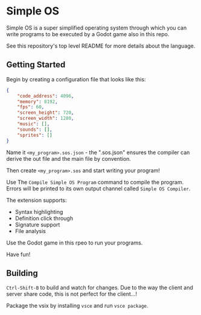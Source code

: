 # Simple OS

Simple OS is a super simplified operating system through
which you can write programs to be executed by a Godot game
also in this repo.

See this repository's top level README for more details
about the language.

## Getting Started

Begin by creating a configuration file that looks like this:
```json
{
    "code_address": 4096,
    "memory": 8192,
    "fps": 60,
    "screen_height": 720,
    "screen_width": 1280,
    "music": [],
    "sounds": [],
    "sprites": []
}
```
Name it `<my_program>.sos.json` - the ".sos.json" ensures
the compiler can derive the out file and the main file
by convention.

Then create `<my_program>.sos` and start writing your program!

Use The `Compile Simple OS Program` command to compile
the program. Errors will be printed to its own output
channel called `Simple OS Compiler`.

The extension supports:

* Syntax highlighting
* Definition click through
* Signature support
* File analysis

Use the Godot game in this rpeo to run your programs.

Have fun!

## Building

`Ctrl-Shift-B` to build and watch for changes. Due to the way
the client and server share code, this is not perfect
for the client...!

Package the vsix by installing `vsce` and run `vsce package`.

